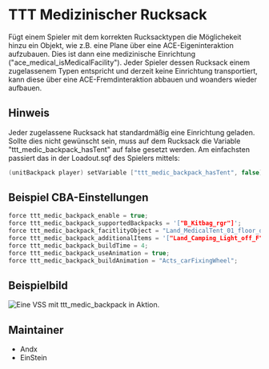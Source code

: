 # TTT Medizinischer Rucksack

Fügt einem Spieler mit dem korrekten Rucksacktypen die Möglichekeit hinzu ein Objekt, wie z.B. eine Plane über eine ACE-Eigeninteraktion aufzubauen.
Dies ist dann eine medizinische Einrichtung ("ace_medical_isMedicalFacility").
Jeder Spieler dessen Rucksack einem zugelassenem Typen entspricht und derzeit keine Einrichtung transportiert, kann diese über eine ACE-Fremdinteraktion abbauen und woanders wieder aufbauen.

## Hinweis

Jeder zugelassene Rucksack hat standardmäßig eine Einrichtung geladen. Sollte dies nicht gewünscht sein, muss auf dem Rucksack die Variable "ttt_medic_backpack_hasTent" auf false gesetzt werden.
Am einfachsten passiert das in der Loadout.sqf des Spielers mittels:

```c++
(unitBackpack player) setVariable ["ttt_medic_backpack_hasTent", false];
```

## Beispiel CBA-Einstellungen

```c++
force ttt_medic_backpack_enable = true;                                                                                     //default: false;
force ttt_medic_backpack_supportedBackpacks = '["B_Kitbag_rgr"]';                                                           //default: [];
force ttt_medic_backpack_facitlityObject = "Land_MedicalTent_01_floor_dark_F";                                              //default: "Land_MedicalTent_01_floor_dark_F";
force ttt_medic_backpack_additionalItems = '["Land_Camping_Light_off_F","Land_FirstAidKit_01_open_F","Land_Defibrillator_F"]';  //default: [];
force ttt_medic_backpack_buildTime = 4;                                                                                     //default: 20;
force ttt_medic_backpack_useAnimation = true;                                                                               //default: true;
force ttt_medic_backpack_buildAnimation = "Acts_carFixingWheel";                                                            //default: "Acts_carFixingWheel";
```

## Beispielbild

![Eine VSS mit ttt_medic_backpack in Aktion.](https://i.imgur.com/3xIppv9.jpeg)

## Maintainer

- Andx
- EinStein
